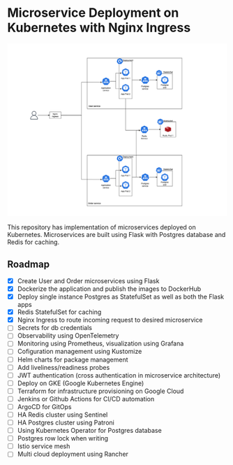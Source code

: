 # Microservice Deployment on Kubernetes with Nginx Ingress

![Architecture](assets/architecture.PNG)

This repository has implementation of microservices deployed on Kubernetes. Microservices are built using Flask with Postgres database and Redis for caching.

## Roadmap
- [x] Create User and Order microservices using Flask
- [x] Dockerize the application and publish the images to DockerHub
- [x] Deploy single instance Postgres as StatefulSet as well as both the Flask apps
- [x] Redis StatefulSet for caching
- [x] Nginx Ingress to route incoming request to desired microservice
- [ ] Secrets for db credentials
- [ ] Observability using OpenTelemetry
- [ ] Monitoring using Prometheus, visualization using Grafana
- [ ] Cofiguration management using Kustomize
- [ ] Helm charts for package management
- [ ] Add liveliness/readiness probes
- [ ] JWT authentication (cross authentication in microservice architecture)
- [ ] Deploy on GKE (Google Kubernetes Engine)
- [ ] Terraform for infrastructure provisioning on Google Cloud
- [ ] Jenkins or Github Actions for CI/CD automation
- [ ] ArgoCD for GitOps
- [ ] HA Redis cluster using Sentinel
- [ ] HA Postgres cluster using Patroni
- [ ] Using Kubernetes Operator for Postgres database
- [ ] Postgres row lock when writing
- [ ] Istio service mesh
- [ ] Multi cloud deployment using Rancher
